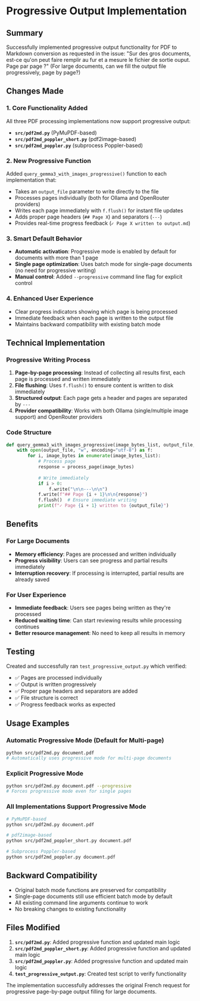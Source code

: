 # Progressive Output Implementation

## Summary

Successfully implemented progressive output functionality for PDF to Markdown conversion as requested in the issue: "Sur des gros documents, est-ce qu'on peut faire remplir au fur et a mesure le fichier de sortie ouput. Page par page ?" (For large documents, can we fill the output file progressively, page by page?)

## Changes Made

### 1. Core Functionality Added

All three PDF processing implementations now support progressive output:

- **`src/pdf2md.py`** (PyMuPDF-based)
- **`src/pdf2md_poppler_short.py`** (pdf2image-based) 
- **`src/pdf2md_poppler.py`** (subprocess Poppler-based)

### 2. New Progressive Function

Added `query_gemma3_with_images_progressive()` function to each implementation that:

- Takes an `output_file` parameter to write directly to the file
- Processes pages individually (both for Ollama and OpenRouter providers)
- Writes each page immediately with `f.flush()` for instant file updates
- Adds proper page headers (`## Page X`) and separators (`---`)
- Provides real-time progress feedback (`✓ Page X written to output.md`)

### 3. Smart Default Behavior

- **Automatic activation**: Progressive mode is enabled by default for documents with more than 1 page
- **Single page optimization**: Uses batch mode for single-page documents (no need for progressive writing)
- **Manual control**: Added `--progressive` command line flag for explicit control

### 4. Enhanced User Experience

- Clear progress indicators showing which page is being processed
- Immediate feedback when each page is written to the output file
- Maintains backward compatibility with existing batch mode

## Technical Implementation

### Progressive Writing Process

1. **Page-by-page processing**: Instead of collecting all results first, each page is processed and written immediately
2. **File flushing**: Uses `f.flush()` to ensure content is written to disk immediately
3. **Structured output**: Each page gets a header and pages are separated by `---`
4. **Provider compatibility**: Works with both Ollama (single/multiple image support) and OpenRouter providers

### Code Structure

```python
def query_gemma3_with_images_progressive(image_bytes_list, output_file, ...):
    with open(output_file, "w", encoding="utf-8") as f:
        for i, image_bytes in enumerate(image_bytes_list):
            # Process page
            response = process_page(image_bytes)
            
            # Write immediately
            if i > 0:
                f.write("\n\n---\n\n")
            f.write(f"## Page {i + 1}\n\n{response}")
            f.flush()  # Ensure immediate writing
            print(f"✓ Page {i + 1} written to {output_file}")
```

## Benefits

### For Large Documents
- **Memory efficiency**: Pages are processed and written individually
- **Progress visibility**: Users can see progress and partial results immediately
- **Interruption recovery**: If processing is interrupted, partial results are already saved

### For User Experience
- **Immediate feedback**: Users see pages being written as they're processed
- **Reduced waiting time**: Can start reviewing results while processing continues
- **Better resource management**: No need to keep all results in memory

## Testing

Created and successfully ran `test_progressive_output.py` which verified:
- ✅ Pages are processed individually
- ✅ Output is written progressively 
- ✅ Proper page headers and separators are added
- ✅ File structure is correct
- ✅ Progress feedback works as expected

## Usage Examples

### Automatic Progressive Mode (Default for Multi-page)
```bash
python src/pdf2md.py document.pdf
# Automatically uses progressive mode for multi-page documents
```

### Explicit Progressive Mode
```bash
python src/pdf2md.py document.pdf --progressive
# Forces progressive mode even for single pages
```

### All Implementations Support Progressive Mode
```bash
# PyMuPDF-based
python src/pdf2md.py document.pdf

# pdf2image-based  
python src/pdf2md_poppler_short.py document.pdf

# Subprocess Poppler-based
python src/pdf2md_poppler.py document.pdf
```

## Backward Compatibility

- Original batch mode functions are preserved for compatibility
- Single-page documents still use efficient batch mode by default
- All existing command line arguments continue to work
- No breaking changes to existing functionality

## Files Modified

1. **`src/pdf2md.py`**: Added progressive function and updated main logic
2. **`src/pdf2md_poppler_short.py`**: Added progressive function and updated main logic  
3. **`src/pdf2md_poppler.py`**: Added progressive function and updated main logic
4. **`test_progressive_output.py`**: Created test script to verify functionality

The implementation successfully addresses the original French request for progressive page-by-page output filling for large documents.